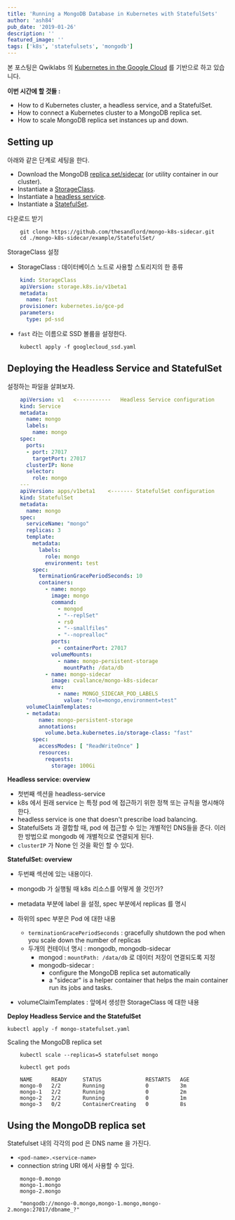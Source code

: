 ```yaml
---
title: 'Running a MongoDB Database in Kubernetes with StatefulSets'
author: 'ash84'
pub_date: '2019-01-26'
description: ''
featured_image: ''
tags: ['k8s', 'statefulsets', 'mongodb']
---
```


본 포스팅은 Qwiklabs 의 [Kubernetes in the Google Cloud](https://www.qwiklabs.com/quests/29)
를 기반으로 하고 있습니다. 

**이번 시간에 할 것들 :** 

- How to d Kubernetes cluster, a headless service, and a StatefulSet.
- How to connect a Kubernetes cluster to a MongoDB replica set.
- How to scale MongoDB replica set instances up and down.

## Setting up

아래와 같은 단계로 세팅을 한다. 

- Download the MongoDB [replica set/sidecar](https://github.com/thesandlord/mongo-k8s-sidecar.git) (or utility container in our cluster).
- Instantiate a [StorageClass](https://kubernetes.io/docs/concepts/storage/storage-classes/).
- Instantiate a [headless service](https://kubernetes.io/docs/concepts/services-networking/service/#headless-services).
- Instantiate a [StatefulSet](http://kubernetes.io/docs/concepts/abstractions/controllers/statefulsets/).

다운로드 받기 

```shell
    git clone https://github.com/thesandlord/mongo-k8s-sidecar.git
    cd ./mongo-k8s-sidecar/example/StatefulSet/
```

StorageClass 설정 

- StorageClass : 데이터베이스 노드로 사용할 스토리지의 한 종류

```yaml
    kind: StorageClass
    apiVersion: storage.k8s.io/v1beta1
    metadata:
      name: fast
    provisioner: kubernetes.io/gce-pd
    parameters:
      type: pd-ssd
```

- `fast` 라는 이름으로 SSD 볼륨을 설정한다.

```shell
    kubectl apply -f googlecloud_ssd.yaml
```

## Deploying the Headless Service and StatefulSet

설정하는 파일을 살펴보자. 

```yaml
    apiVersion: v1   <-----------   Headless Service configuration
    kind: Service
    metadata:
      name: mongo
      labels:
        name: mongo
    spec:
      ports:
      - port: 27017
        targetPort: 27017
      clusterIP: None
      selector:
        role: mongo
    ---
    apiVersion: apps/v1beta1    <------- StatefulSet configuration
    kind: StatefulSet
    metadata:
      name: mongo
    spec:
      serviceName: "mongo"
      replicas: 3
      template:
        metadata:
          labels:
            role: mongo
            environment: test
        spec:
          terminationGracePeriodSeconds: 10
          containers:
            - name: mongo
              image: mongo
              command:
                - mongod
                - "--replSet"
                - rs0
                - "--smallfiles"
                - "--noprealloc"
              ports:
                - containerPort: 27017
              volumeMounts:
                - name: mongo-persistent-storage
                  mountPath: /data/db
            - name: mongo-sidecar
              image: cvallance/mongo-k8s-sidecar
              env:
                - name: MONGO_SIDECAR_POD_LABELS
                  value: "role=mongo,environment=test"
      volumeClaimTemplates:
      - metadata:
          name: mongo-persistent-storage
          annotations:
            volume.beta.kubernetes.io/storage-class: "fast"
        spec:
          accessModes: [ "ReadWriteOnce" ]
          resources:
            requests:
              storage: 100Gi
```

**Headless service: overview**

- 첫번째 섹션을 headless-service
- k8s 에서 원래 service 는 특정 pod 에 접근하기 위한 정책 또는 규칙을 명시해야한다.
- headless service is one that doesn't prescribe load balancing.
- StatefulSets 과 결합할 때, pod 에 접근할 수 있는 개별적인 DNS들을 준다. 이러한 방법으로 mongodb 에 개별적으로 연결되게 된다.
- `clusterIP` 가 None 인 것을 확인 할 수 있다.

**StatefulSet: overview**

- 두번째 섹션에 있는 내용이다.
- mongodb 가 실행될 때 k8s 리소스를 어떻게 쓸 것인가?
- metadata 부분에 label 을 설정, spec 부분에서 replicas 를 명시
- 하위의 spec 부분은 Pod 에 대한 내용
    - `terminationGracePeriodSeconds` : gracefully shutdown the pod when you scale down the number of replicas
    - 두개의 컨테이너 명시 : mongodb, mongodb-sidecar
        - mongod : `mountPath: /data/db` 로 데이터 저장이 연결되도록 지정
        - mongodb-sidecar :
            - configure the MongoDB replica set automatically
            - a "sidecar" is a helper container that helps the main container run its jobs and tasks.

- volumeClaimTemplates : 앞에서 생성한 StorageClass 에 대한 내용

**Deploy Headless Service and the StatefulSet**

    kubectl apply -f mongo-statefulset.yaml

Scaling the MongoDB replica set

```shell
    kubectl scale --replicas=5 statefulset mongo
    
    kubectl get pods
    
    NAME      READY     STATUS              RESTARTS   AGE
    mongo-0   2/2       Running             0          3m
    mongo-1   2/2       Running             0          2m
    mongo-2   2/2       Running             0          1m
    mongo-3   0/2       ContainerCreating   0          8s
```

## Using the MongoDB replica set

Statefulset 내의 각각의 pod 은 DNS name 을 가진다. 

- `<pod-name>.<service-name>`
- connection string URI 에서 사용할 수 있다.

```
    mongo-0.mongo
    mongo-1.mongo
    mongo-2.mongo
    
    "mongodb://mongo-0.mongo,mongo-1.mongo,mongo-2.mongo:27017/dbname_?"
```
